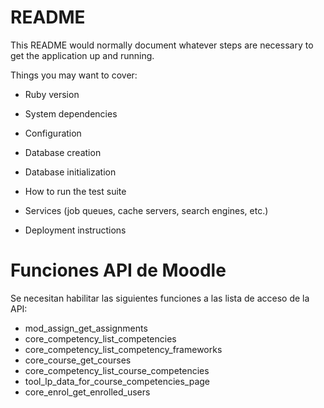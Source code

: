 # README

This README would normally document whatever steps are necessary to get the
application up and running.

Things you may want to cover:

* Ruby version

* System dependencies

* Configuration

* Database creation

* Database initialization

* How to run the test suite

* Services (job queues, cache servers, search engines, etc.)

* Deployment instructions

# Funciones API de Moodle

Se necesitan habilitar las siguientes funciones a las lista de acceso de la API:
* mod_assign_get_assignments
* core_competency_list_competencies
* core_competency_list_competency_frameworks
* core_course_get_courses
* core_competency_list_course_competencies
* tool_lp_data_for_course_competencies_page
* core_enrol_get_enrolled_users
